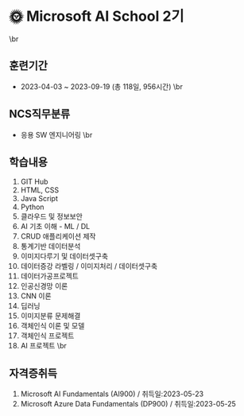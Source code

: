 # 🌞 Microsoft AI School 2기
\br
## 훈련기간
- 2023-04-03 ~ 2023-09-19 (총 118일, 956시간)
\br
## NCS직무분류
- 응용 SW 엔지니어링
\br
## 학습내용
1. GIT Hub
2. HTML, CSS
3. Java Script
4. Python
5. 클라우드 및 정보보안
6. AI 기초 이해 - ML / DL
7. CRUD 애플리케이션 제작
8. 통계기반 데이터분석
9. 이미지다루기 및 데이터셋구축
10. 데이터증강 라벨링 / 이미지처리 / 데이터셋구축
11. 데이터가공프로젝트
12. 인공신경망 이론
13. CNN 이론
14. 딥러닝
15. 이미지분류 문제해결
16. 객체인식 이론 및 모델
17. 객체인식 프로젝트
18. AI 프로젝트
\br
## 자격증취득
1. Microsoft AI Fundamentals (AI900) / 취득일:2023-05-23
2. Microsoft Azure Data Fundamentals (DP900) / 취득일:2023-05-25

